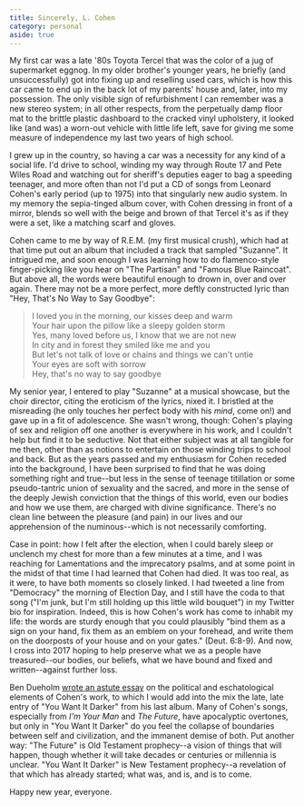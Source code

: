 ```yaml
---
title: Sincerely, L. Cohen
category: personal
aside: true
---
```


My first car was a late '80s Toyota Tercel that was the color of a jug of supermarket eggnog. In my older brother's younger years, he briefly (and unsuccessfully) got into fixing up and reselling used cars, which is how this car came to end up in the back lot of my parents' house and, later, into my possession. The only visible sign of refurbishment I can remember was a new stereo system; in all other respects, from the perpetually damp floor mat to the brittle plastic dashboard to the cracked vinyl upholstery, it looked like (and was) a worn-out vehicle with little life left, save for giving me some measure of independence my last two years of high school.

I grew up in the country, so having a car was a necessity for any kind of a social life. I'd drive to school, winding my way through Route 17 and Pete Wiles Road and watching out for sheriff's deputies eager to bag a speeding teenager, and more often than not I'd put a CD of songs from Leonard Cohen's early period (up to 1975) into that singularly new audio system. In my memory the sepia-tinged album cover, with Cohen dressing in front of a mirror, blends so well with the beige and brown of that Tercel it's as if they were a set, like a matching scarf and gloves.

Cohen came to me by way of R.E.M. (my first musical crush), which had at that time put out an album that included a track that sampled "Suzanne". It intrigued me, and soon enough I was learning how to do flamenco-style finger-picking like you hear on "The Partisan" and "Famous Blue Raincoat". But above all, the words were beautiful enough to drown in, over and over again. There may not be a more perfect, more deftly constructed lyric than "Hey, That's No Way to Say Goodbye":

> I loved you in the morning, our kisses deep and warm  
> Your hair upon the pillow like a sleepy golden storm  
> Yes, many loved before us, I know that we are not new  
> In city and in forest they smiled like me and you  
> But let's not talk of love or chains and things we can't untie  
> Your eyes are soft with sorrow  
> Hey, that's no way to say goodbye

My senior year, I entered to play "Suzanne" at a musical showcase, but the choir director, citing the eroticism of the lyrics, nixed it. I bristled at the misreading (he only touches her perfect body with his *mind*, come on!) and gave up in a fit of adolescence. She wasn't wrong, though: Cohen's playing of sex and religion off one another is everywhere in his work, and I couldn't help but find it to be seductive. Not that either subject was at all tangible for me then, other than as notions to entertain on those winding trips to school and back. But as the years passed and my enthusiasm for Cohen receded into the background, I have been surprised to find that he was doing something right and true--but less in the sense of teenage titillation or some pseudo-tantric union of sexuality and the sacred, and more in the sense of the deeply Jewish conviction that the things of this world, even our bodies and how we use them, are charged with divine significance. There's no clean line between the pleasure (and pain) in our lives and our apprehension of the numinous--which is not necessarily comforting.

Case in point: how I felt after the election, when I could barely sleep or unclench my chest for more than a few minutes at a time, and I was reaching for Lamentations and the imprecatory psalms, and at some point in the midst of that time I had learned that Cohen had died. It was too real, as it were, to have both moments so closely linked. I had tweeted a line from "Democracy" the morning of Election Day, and I still have the coda to that song ("I'm junk, but I'm still holding up this little wild bouquet") in my Twitter bio for inspiration. Indeed, this is how Cohen's work has come to inhabit my life: the words are sturdy enough that you could plausibly "bind them as a sign on your hand, fix them as an emblem on your forehead, and write them on the doorposts of your house and on your gates." (Deut. 6:8-9). And now, I cross into 2017 hoping to help preserve what we as a people have treasured--our bodies, our beliefs, what we have bound and fixed and written--against further loss.

Ben Dueholm [wrote an astute essay] on the political and eschatological elements of Cohen's work, to which I would add into the mix the late, late entry of "You Want It Darker" from his last album. Many of Cohen's songs, especially from *I'm Your Man* and *The Future*, have apocalyptic overtones, but only in "You Want It Darker" do you feel the collapse of boundaries between self and civilization, and the immanent demise of both. Put another way: "The Future" is Old Testament prophecy--a vision of things that will happen, though whether it will take decades or centuries or millennia is unclear. "You Want It Darker" is New Testament prophecy--a revelation of that which has already started; what was, and is, and is to come.

[wrote an astute essay]: https://www.christiancentury.org/blogs/archive/2016-11/political-songs-love-and-hate

Happy new year, everyone.
